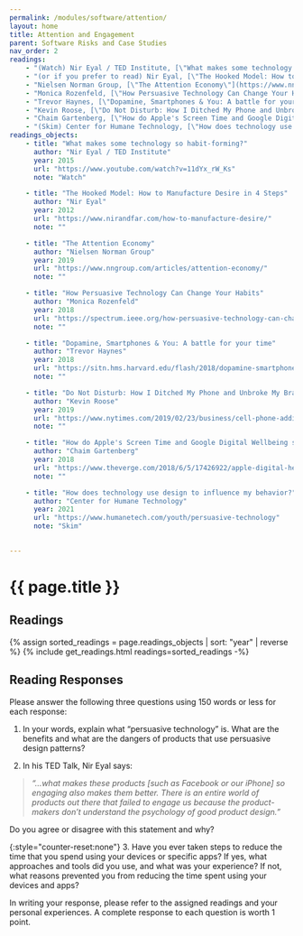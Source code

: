 ```yaml
---
permalink: /modules/software/attention/
layout: home
title: Attention and Engagement
parent: Software Risks and Case Studies
nav_order: 2
readings:
    - "(Watch) Nir Eyal / TED Institute, [\"What makes some technology so habit-forming?\"](https://www.youtube.com/watch?v=11dYx_rW_Ks), 2015."
    - "(or if you prefer to read) Nir Eyal, [\"The Hooked Model: How to Manufacture Desire in 4 Steps\"](https://www.nirandfar.com/how-to-manufacture-desire/), 2012."
    - "Nielsen Norman Group, [\"The Attention Economy\"](https://www.nngroup.com/articles/attention-economy/), 2019."
    - "Monica Rozenfeld, [\"How Persuasive Technology Can Change Your Habits\"](https://spectrum.ieee.org/how-persuasive-technology-can-change-your-habits), 2018."
    - "Trevor Haynes, [\"Dopamine, Smartphones & You: A battle for your time\"](https://sitn.hms.harvard.edu/flash/2018/dopamine-smartphones-battle-time/), 2018."
    - "Kevin Roose, [\"Do Not Disturb: How I Ditched My Phone and Unbroke My Brain\"](https://www.nytimes.com/2019/02/23/business/cell-phone-addiction.html), 2019."
    - "Chaim Gartenberg, [\"How do Apple's Screen Time and Google Digital Wellbeing stack up?\"](https://www.theverge.com/2018/6/5/17426922/apple-digital-health-vs-google-wellbeing-time-well-spent-wwdc-2018), 2018."
    - "(Skim) Center for Humane Technology, [\"How does technology use design to influence my behavior?\"](https://www.humanetech.com/youth/persuasive-technology), 2021."
readings_objects:
    - title: "What makes some technology so habit-forming?"
      author: "Nir Eyal / TED Institute"
      year: 2015
      url: "https://www.youtube.com/watch?v=11dYx_rW_Ks"
      note: "Watch"

    - title: "The Hooked Model: How to Manufacture Desire in 4 Steps"
      author: "Nir Eyal"
      year: 2012
      url: "https://www.nirandfar.com/how-to-manufacture-desire/"
      note: ""

    - title: "The Attention Economy"
      author: "Nielsen Norman Group"
      year: 2019
      url: "https://www.nngroup.com/articles/attention-economy/"
      note: ""

    - title: "How Persuasive Technology Can Change Your Habits"
      author: "Monica Rozenfeld"
      year: 2018
      url: "https://spectrum.ieee.org/how-persuasive-technology-can-change-your-habits"
      note: ""

    - title: "Dopamine, Smartphones & You: A battle for your time"
      author: "Trevor Haynes"
      year: 2018
      url: "https://sitn.hms.harvard.edu/flash/2018/dopamine-smartphones-battle-time/"
      note: ""

    - title: "Do Not Disturb: How I Ditched My Phone and Unbroke My Brain"
      author: "Kevin Roose"
      year: 2019
      url: "https://www.nytimes.com/2019/02/23/business/cell-phone-addiction.html"
      note: ""

    - title: "How do Apple's Screen Time and Google Digital Wellbeing stack up?"
      author: "Chaim Gartenberg"
      year: 2018
      url: "https://www.theverge.com/2018/6/5/17426922/apple-digital-health-vs-google-wellbeing-time-well-spent-wwdc-2018"
      note: ""

    - title: "How does technology use design to influence my behavior?"
      author: "Center for Humane Technology"
      year: 2021
      url: "https://www.humanetech.com/youth/persuasive-technology"
      note: "Skim"

      
---
```


# {{ page.title }}

<h2 class="text-delta">Readings</h2>
{% assign sorted_readings = page.readings_objects | sort: "year" | reverse %}
{% include get_readings.html readings=sorted_readings -%}

<h2 class="text-delta">Reading Responses</h2>
Please answer the following three questions using 150 words or less for each response:

1. In your words, explain what “persuasive technology” is. What are the benefits and what are the dangers of products that use persuasive design patterns?

2. In his TED Talk, Nir Eyal says: 
>*“…what makes these products [such as Facebook or our iPhone] so engaging also makes them better. There is an entire world of products out there that failed to engage us because the product-makers don’t understand the psychology of good product design.”* 

Do you agree or disagree with this statement and why? 

{:style="counter-reset:none"}
3. Have you ever taken steps to reduce the time that you spend using your devices or specific apps? If yes, what approaches and tools did you use, and what was your experience? If not, what reasons prevented you from reducing the time spent using your devices and apps?

In writing your response, please refer to the assigned readings and your personal experiences. A complete response to each question is worth 1 point. 